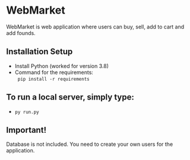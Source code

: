 # WebMarket
WebMarket is web application where users can buy, sell, add to cart and add founds.
## Installation Setup
+ Install Python (worked for version 3.8)
+ Command for the requirements:<br>
``` pip install -r requirements```
## To run a local server, simply type:
+ ``` py run.py ```
## Important!
Database is not included. You need to create your own users for the application. 
